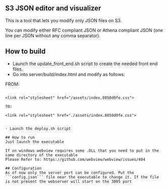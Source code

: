 ## S3 JSON editor and visualizer

This is a tool that lets you modify only JSON files on S3.

You can modify either RFC compliant JSON or Athena compliant JSON (one line per JSON without any comma separator).

## How to build
- Launch the update_front_end.sh script to create the needed front end files.
- Go into server/build/index.html and modify as follows:

FROM:
```
```
<script type="module" crossorigin src="/assets/index.cbe63ed5.js"></script>
    <link rel="stylesheet" href="/assets/index.8050d0fe.css">
```
TO:

```
<script type="module" crossorigin src="./assets/index.cbe63ed5.js"></script>
    <link rel="stylesheet" href="./assets/index.8050d0fe.css">
```

- Launch the deploy.sh script

## How to run
Just launch the executable

If on windows webview requires some .DLL that you need to put in the same directory of the executable
Please Refer to: https://github.com/webview/webview/issues/404

## Configuration
As of now only the server port can be configured. Put the ```config.json``` file near the executable to change it. If the file is not present the webserver will start on the 3005 port




